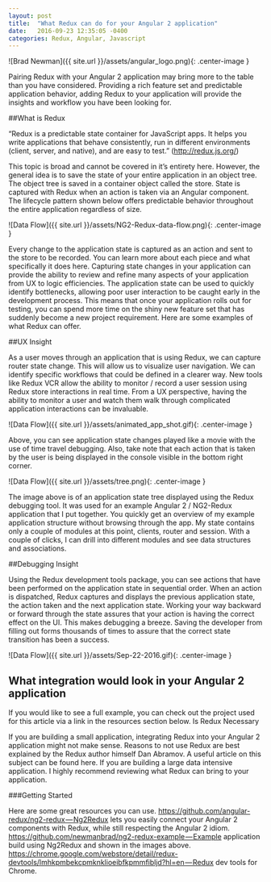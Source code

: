 ```yaml
---
layout: post
title:  "What Redux can do for your Angular 2 application"
date:   2016-09-23 12:35:05 -0400
categories: Redux, Angular, Javascript
---
```


![Brad Newman]({{ site.url }}/assets/angular_logo.png){: .center-image }

Pairing Redux with your Angular 2 application may bring more to the table than you have considered. Providing a rich feature set and predictable application behavior, adding Redux to your application will provide the insights and workflow you have been looking for.

##What is Redux

“Redux is a predictable state container for JavaScript apps. It helps you write applications that behave consistently, run in different environments (client, server, and native), and are easy to test.” (http://redux.js.org/)

This topic is broad and cannot be covered in it’s entirety here. However, the general idea is to save the state of your entire application in an object tree. The object tree is saved in a container object called the store. State is captured with Redux when an action is taken via an Angular component. The lifecycle pattern shown below offers predictable behavior throughout the entire application regardless of size.

![Data Flow]({{ site.url }}/assets/NG2-Redux-data-flow.png){: .center-image }

Every change to the application state is captured as an action and sent to the store to be recorded. You can learn more about each piece and what specifically it does here.
Capturing state changes in your application can provide the ability to review and refine many aspects of your application from UX to logic efficiencies. The application state can be used to quickly identify bottlenecks, allowing poor user interaction to be caught early in the development process. This means that once your application rolls out for testing, you can spend more time on the shiny new feature set that has suddenly become a new project requirement. Here are some examples of what Redux can offer.

##UX Insight

As a user moves through an application that is using Redux, we can capture router state change. This will allow us to visualize user navigation. We can identify specific workflows that could be defined in a clearer way. New tools like Redux VCR allow the ability to monitor / record a user session using Redux store interactions in real time. From a UX perspective, having the ability to monitor a user and watch them walk through complicated application interactions can be invaluable.

![Data Flow]({{ site.url }}/assets/animated_app_shot.gif){: .center-image }

Above, you can see application state changes played like a movie with the use of time travel debugging. Also, take note that each action that is taken by the user is being displayed in the console visible in the bottom right corner.

![Data Flow]({{ site.url }}/assets/tree.png){: .center-image }

The image above is of an application state tree displayed using the Redux debugging tool. It was used for an example Angular 2 / NG2-Redux application that I put together. You quickly get an overview of my example application structure without browsing through the app. My state contains only a couple of modules at this point, clients, router and session. With a couple of clicks, I can drill into different modules and see data structures and associations.

##Debugging Insight

Using the Redux development tools package, you can see actions that have been performed on the application state in sequential order. When an action is dispatched, Redux captures and displays the previous application state, the action taken and the next application state. Working your way backward or forward through the state assures that your action is having the correct effect on the UI. This makes debugging a breeze. Saving the developer from filling out forms thousands of times to assure that the correct state transition has been a success.

![Data Flow]({{ site.url }}/assets/Sep-22-2016.gif){: .center-image }

## What integration would look in your Angular 2 application

<script src="https://gist.github.com/newmanbrad/2e9129e593afd66251ba51eb4fcb5244.js"></script>

If you would like to see a full example, you can check out the project used for this article via a link in the resources section below.
Is Redux Necessary

If you are building a small application, integrating Redux into your Angular 2 application might not make sense. Reasons to not use Redux are best explained by the Redux author himself Dan Abramov. A useful article on this subject can be found here.
If you are building a large data intensive application. I highly recommend reviewing what Redux can bring to your application.

###Getting Started

Here are some great resources you can use.
https://github.com/angular-redux/ng2-redux — Ng2Redux lets you easily connect your Angular 2 components with Redux, while still respecting the Angular 2 idiom.
https://github.com/newmanbrad/ng2-redux-example — Example application build using Ng2Redux and shown in the images above.
https://chrome.google.com/webstore/detail/redux-devtools/lmhkpmbekcpmknklioeibfkpmmfibljd?hl=en — Redux dev tools for Chrome.